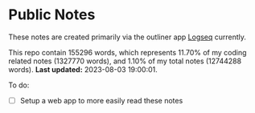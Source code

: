 # Public Notes

These notes are created primarily via the outliner app [Logseq](https://github.com/logseq/logseq) currently.

This repo contain 155296 words, which represents 11.70% of my coding related notes (1327770 words), and 1.10% of my total notes (12744288 words). **Last updated:** 2023-08-03 19:00:01. 

To do:

- [ ] Setup a web app to more easily read these notes
